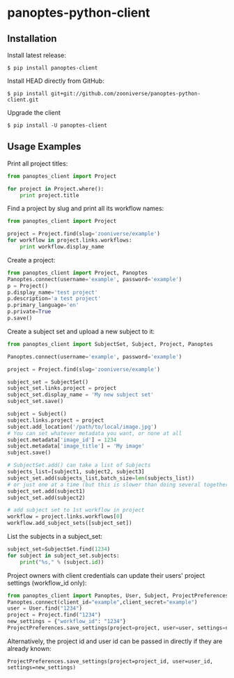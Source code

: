 # panoptes-python-client

## Installation

Install latest release:

```
$ pip install panoptes-client
```

Install HEAD directly from GitHub:

```
$ pip install git+git://github.com/zooniverse/panoptes-python-client.git
```

Upgrade the client
```
$ pip install -U panoptes-client
```

## Usage Examples

Print all project titles:

```python
from panoptes_client import Project

for project in Project.where():
    print project.title
```

Find a project by slug and print all its workflow names:

```python
from panoptes_client import Project

project = Project.find(slug='zooniverse/example')
for workflow in project.links.workflows:
    print workflow.display_name
```

Create a project:

```python
from panoptes_client import Project, Panoptes
Panoptes.connect(username='example', password='example')
p = Project()
p.display_name='test project'
p.description='a test project'
p.primary_language='en'
p.private=True
p.save()
```

Create a subject set and upload a new subject to it:

```python
from panoptes_client import SubjectSet, Subject, Project, Panoptes

Panoptes.connect(username='example', password='example')

project = Project.find(slug='zooniverse/example')

subject_set = SubjectSet()
subject_set.links.project = project
subject_set.display_name = 'My new subject set'
subject_set.save()

subject = Subject()
subject.links.project = project
subject.add_location('/path/to/local/image.jpg')
# You can set whatever metadata you want, or none at all
subject.metadata['image_id'] = 1234
subject.metadata['image_title'] = 'My image'
subject.save()

# SubjectSet.add() can take a list of Subjects
subjects_list=[subject1, subject2, subject3]
subject_set.add(subjects_list,batch_size=len(subjects_list))
# or just one at a time (but this is slower than doing several together)
subject_set.add(subject1)
subject_set.add(subject2)

# add subject set to 1st workflow in project
workflow = project.links.workflows[0]
workflow.add_subject_sets([subject_set])
```

List the subjects in a subject_set:

```python
subject_set=SubjectSet.find(1234)
for subject in subject_set.subjects:
    print("%s," % (subject.id))
```

Project owners with client credentials can update their users' project settings (workflow_id only):

```python
from panoptes_client import Panoptes, User, Subject, ProjectPreferences
Panoptes.connect(client_id="example",client_secret="example")
user = User.find("1234")
project = Project.find("1234")
new_settings = {"workflow_id": "1234"}
ProjectPreferences.save_settings(project=project, user=user, settings=new_settings)
```
Alternatively, the project id and user id can be passed in directly if they are already known:

 `ProjectPreferences.save_settings(project=project_id, user=user_id, settings=new_settings)`

